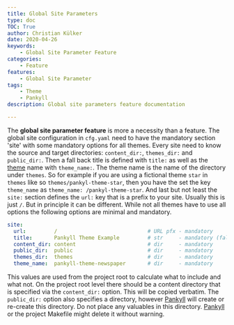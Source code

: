 ```yaml
---
title: Global Site Parameters
type: doc
TOC: True
author: Christian Külker
date: 2020-04-26
keywords:
    - Global Site Parameter Feature
categories:
    - Feature
features:
    - Global Site Parameter
tags:
    - Theme
    - Pankyll
description: Global site parameters feature documentation

---
```


The **global site parameter feature** is more a necessity than a feature.  The
global site configuration in `cfg.yaml` need to have the mandatory section
'site' with some mandatory options for all themes.  Every site need to know the
source and target directories: `content_dir:`, `themes_dir:` and `public_dir:`.
Then a fall back title is defined with `title:` as well as the [theme] name
with `theme_name:`. The theme name is the name of the directory under `themes`.
So for example if you are using a fictional theme `star` in `themes` like so
`themes/pankyl-theme-star`, then you have the set the key `theme_name` as
`theme_name: /pankyl-theme-star`. And last but not least the `site:` section
defines the `url:` key that is a prefix to your site. Usually this is just `/`.
But in principle it can be different.  While not all themes have to use all
options the following options are minimal and mandatory.


```yaml
site:
  url:         /                             # URL pfx - mandatory
  title:       Pankyll Theme Example         # str     - mandatory (fallback)
  content_dir: content                       # dir     - mandatory
  public_dir:  public                        # dir     - mandatory
  themes_dir:  themes                        # dir     - mandatory
  theme_name:  pankyll-theme-newspaper       # dir     - mandatory
```

This values are used from the project root to calculate what to include and
what not. On the project root level there should be a content directory that is
specified via the `content_dir:` option. This will be copied verbatim.  The
`public_dir:` option also specifies a directory, however [Pankyll] will create
or re-create this directory. Do not place any valuables in this directory.
[Pankyll] or the project Makefile might delete it without warning.

[Pankyll]: https://www.pankyll.org/
[Theme]: /en_US/Pankyll-Themes/

